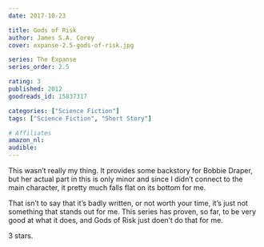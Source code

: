 ```yaml
---
date: 2017-10-23

title: Gods of Risk
author: James S.A. Corey
cover: expanse-2.5-gods-of-risk.jpg

series: The Expanse
series_order: 2.5

rating: 3
published: 2012
goodreads_id: 15837317

categories: ["Science Fiction"]
tags: ["Science Fiction", "Short Story"]

# Affiliates
amazon_nl: 
audible: 
---
```


This wasn’t really my thing. It provides some backstory for Bobbie Draper, but her actual part in this is only minor and since I didn’t connect to the main character, it pretty much falls flat on its bottom for me.

<!--more-->

That isn’t to say that it’s badly written, or not worth your time, it’s just not something that stands out for me. This series has proven, so far, to be very good at what it does, and Gods of Risk just doen’t do that for me.

3 stars.
